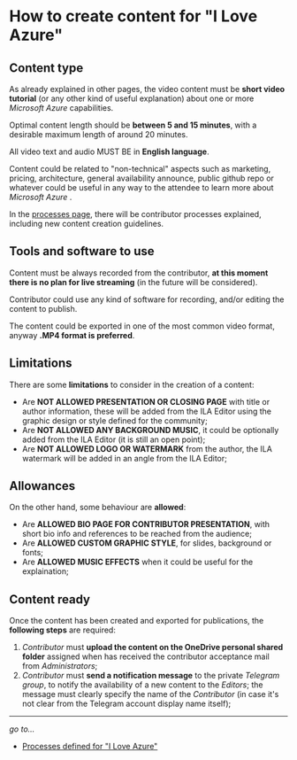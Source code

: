 # How to create content for "I Love Azure"

## Content type

As already explained in other pages, the video content must be **short video tutorial** (or any other kind of useful explanation) about one or more *Microsoft Azure* capabilities.

Optimal content length should be **between 5 and 15 minutes**, with a desirable maximum length of around 20 minutes.

All video text and audio MUST BE in **English language**.

Content could be related to "non-technical" aspects such as marketing, pricing, architecture, general availability announce, public github repo or whatever could be useful in any way to the attendee to learn more about *Microsoft Azure* .

In the [processes page](..\_Shared\Processes.md), there will be contributor processes explained, including new content creation guidelines.

## Tools and software to use

Content must be always recorded from the contributor, **at this moment there is no plan for live streaming** (in the future will be considered).

Contributor could use any kind of software for recording, and/or editing the content to publish.

The content could be exported in one of the most common video format, anyway **.MP4 format is preferred**.

## Limitations

There are some **limitations** to consider in the creation of a content:

- Are **NOT ALLOWED PRESENTATION OR CLOSING PAGE** with title or author information, these will be added from the ILA Editor using the graphic design or style defined for the community;
- Are **NOT ALLOWED ANY BACKGROUND MUSIC**, it could be optionally added from the ILA Editor (it is still an open point);
- Are **NOT ALLOWED LOGO OR WATERMARK** from the author, the ILA watermark will be added in an angle from the ILA Editor;

## Allowances

On the other hand, some behaviour are **allowed**:

- Are **ALLOWED BIO PAGE FOR CONTRIBUTOR PRESENTATION**, with short bio info and references to be reached from the audience;
- Are **ALLOWED CUSTOM GRAPHIC STYLE**, for slides, background or fonts;
- Are **ALLOWED MUSIC EFFECTS** when it could be useful for the explaination;

## Content ready

Once the content has been created and exported for publications, the **following steps** are required:

1. *Contributor* must **upload the content on the OneDrive personal shared folder** assigned when has received the contributor acceptance mail from *Administrators*;
2. *Contributor* must **send a notification message** to the private *Telegram group*, to notify the availability of a new content to the *Editors*; the message must clearly specify the name of the *Contributor* (in case it's not clear from the Telegram account display name itself);

---
*go to...*

- [Processes defined for "I Love Azure"](..\..\Processes.md)

